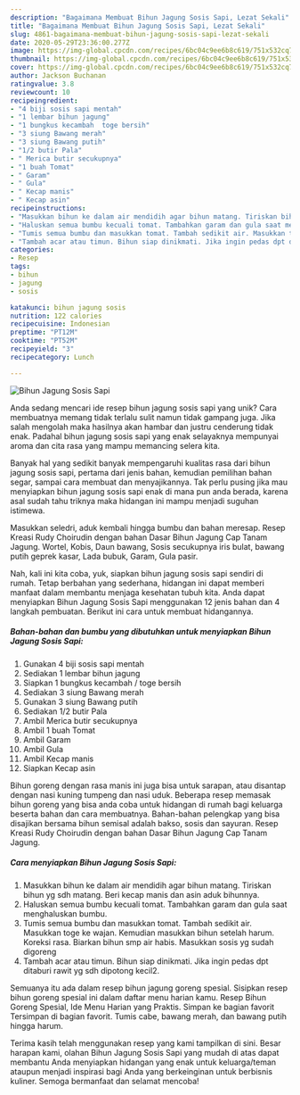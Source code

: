```yaml
---
description: "Bagaimana Membuat Bihun Jagung Sosis Sapi, Lezat Sekali"
title: "Bagaimana Membuat Bihun Jagung Sosis Sapi, Lezat Sekali"
slug: 4861-bagaimana-membuat-bihun-jagung-sosis-sapi-lezat-sekali
date: 2020-05-29T23:36:00.277Z
image: https://img-global.cpcdn.com/recipes/6bc04c9ee6b8c619/751x532cq70/bihun-jagung-sosis-sapi-foto-resep-utama.jpg
thumbnail: https://img-global.cpcdn.com/recipes/6bc04c9ee6b8c619/751x532cq70/bihun-jagung-sosis-sapi-foto-resep-utama.jpg
cover: https://img-global.cpcdn.com/recipes/6bc04c9ee6b8c619/751x532cq70/bihun-jagung-sosis-sapi-foto-resep-utama.jpg
author: Jackson Buchanan
ratingvalue: 3.8
reviewcount: 10
recipeingredient:
- "4 biji sosis sapi mentah"
- "1 lembar bihun jagung"
- "1 bungkus kecambah  toge bersih"
- "3 siung Bawang merah"
- "3 siung Bawang putih"
- "1/2 butir Pala"
- " Merica butir secukupnya"
- "1 buah Tomat"
- " Garam"
- " Gula"
- " Kecap manis"
- " Kecap asin"
recipeinstructions:
- "Masukkan bihun ke dalam air mendidih agar bihun matang. Tiriskan bihun yg sdh matang. Beri kecap manis dan asin aduk bihunnya."
- "Haluskan semua bumbu kecuali tomat. Tambahkan garam dan gula saat menghaluskan bumbu."
- "Tumis semua bumbu dan masukkan tomat. Tambah sedikit air. Masukkan toge ke wajan. Kemudian masukkan bihun setelah harum. Koreksi rasa. Biarkan bihun smp air habis. Masukkan sosis yg sudah digoreng"
- "Tambah acar atau timun. Bihun siap dinikmati. Jika ingin pedas dpt ditaburi rawit yg sdh dipotong kecil2."
categories:
- Resep
tags:
- bihun
- jagung
- sosis

katakunci: bihun jagung sosis 
nutrition: 122 calories
recipecuisine: Indonesian
preptime: "PT12M"
cooktime: "PT52M"
recipeyield: "3"
recipecategory: Lunch

---
```



![Bihun Jagung Sosis Sapi](https://img-global.cpcdn.com/recipes/6bc04c9ee6b8c619/751x532cq70/bihun-jagung-sosis-sapi-foto-resep-utama.jpg)

Anda sedang mencari ide resep bihun jagung sosis sapi yang unik? Cara membuatnya memang tidak terlalu sulit namun tidak gampang juga. Jika salah mengolah maka hasilnya akan hambar dan justru cenderung tidak enak. Padahal bihun jagung sosis sapi yang enak selayaknya mempunyai aroma dan cita rasa yang mampu memancing selera kita.

Banyak hal yang sedikit banyak mempengaruhi kualitas rasa dari bihun jagung sosis sapi, pertama dari jenis bahan, kemudian pemilihan bahan segar, sampai cara membuat dan menyajikannya. Tak perlu pusing jika mau menyiapkan bihun jagung sosis sapi enak di mana pun anda berada, karena asal sudah tahu triknya maka hidangan ini mampu menjadi suguhan istimewa.

Masukkan seledri, aduk kembali hingga bumbu dan bahan meresap. Resep Kreasi Rudy Choirudin dengan bahan Dasar Bihun Jagung Cap Tanam Jagung. Wortel, Kobis, Daun bawang, Sosis secukupnya iris bulat, bawang putih geprek kasar, Lada bubuk, Garam, Gula pasir.


Nah, kali ini kita coba, yuk, siapkan bihun jagung sosis sapi sendiri di rumah. Tetap berbahan yang sederhana, hidangan ini dapat memberi manfaat dalam membantu menjaga kesehatan tubuh kita. Anda dapat menyiapkan Bihun Jagung Sosis Sapi menggunakan 12 jenis bahan dan 4 langkah pembuatan. Berikut ini cara untuk membuat hidangannya.

<!--inarticleads1-->

##### Bahan-bahan dan bumbu yang dibutuhkan untuk menyiapkan Bihun Jagung Sosis Sapi:

1. Gunakan 4 biji sosis sapi mentah
1. Sediakan 1 lembar bihun jagung
1. Siapkan 1 bungkus kecambah / toge bersih
1. Sediakan 3 siung Bawang merah
1. Gunakan 3 siung Bawang putih
1. Sediakan 1/2 butir Pala
1. Ambil  Merica butir secukupnya
1. Ambil 1 buah Tomat
1. Ambil  Garam
1. Ambil  Gula
1. Ambil  Kecap manis
1. Siapkan  Kecap asin


Bihun goreng dengan rasa manis ini juga bisa untuk sarapan, atau disantap dengan nasi kuning tumpeng dan nasi uduk. Beberapa resep memasak bihun goreng yang bisa anda coba untuk hidangan di rumah bagi keluarga beserta bahan dan cara membuatnya. Bahan-bahan pelengkap yang bisa disajikan bersama bihun semisal adalah bakso, sosis dan sayuran. Resep Kreasi Rudy Choirudin dengan bahan Dasar Bihun Jagung Cap Tanam Jagung. 

<!--inarticleads2-->

##### Cara menyiapkan Bihun Jagung Sosis Sapi:

1. Masukkan bihun ke dalam air mendidih agar bihun matang. Tiriskan bihun yg sdh matang. Beri kecap manis dan asin aduk bihunnya.
1. Haluskan semua bumbu kecuali tomat. Tambahkan garam dan gula saat menghaluskan bumbu.
1. Tumis semua bumbu dan masukkan tomat. Tambah sedikit air. Masukkan toge ke wajan. Kemudian masukkan bihun setelah harum. Koreksi rasa. Biarkan bihun smp air habis. Masukkan sosis yg sudah digoreng
1. Tambah acar atau timun. Bihun siap dinikmati. Jika ingin pedas dpt ditaburi rawit yg sdh dipotong kecil2.


Semuanya itu ada dalam resep bihun jagung goreng spesial. Sisipkan resep bihun goreng spesial ini dalam daftar menu harian kamu. Resep Bihun Goreng Spesial, Ide Menu Harian yang Praktis. Simpan ke bagian favorit Tersimpan di bagian favorit. Tumis cabe, bawang merah, dan bawang putih hingga harum. 

Terima kasih telah menggunakan resep yang kami tampilkan di sini. Besar harapan kami, olahan Bihun Jagung Sosis Sapi yang mudah di atas dapat membantu Anda menyiapkan hidangan yang enak untuk keluarga/teman ataupun menjadi inspirasi bagi Anda yang berkeinginan untuk berbisnis kuliner. Semoga bermanfaat dan selamat mencoba!
